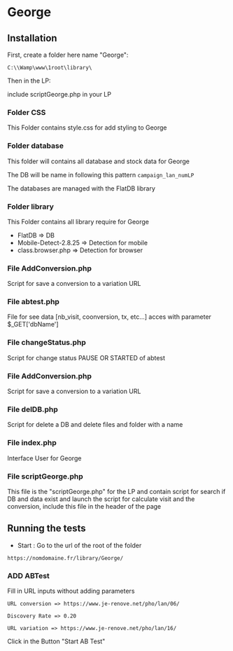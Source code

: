 # George

## Installation

First, create a folder here name "George":

```
C:\\Wamp\www\1root\library\
```

Then in the LP:

include scriptGeorge.php in your LP

### Folder CSS

This Folder contains style.css for add styling to George

### Folder database

This folder will contains all database and stock data for George

The DB will be name in following this pattern `campaign_lan_numLP`

The databases are managed with the FlatDB library

### Folder library

This Folder contains all library require for George

- FlatDB => DB
- Mobile-Detect-2.8.25 => Detection for mobile
- class.browser.php => Detection for browser

### File AddConversion.php

Script for save a conversion to a variation URL

### File abtest.php

File for see data [nb_visit, coonversion, tx, etc...]
acces with parameter $\_GET['dbName']

### File changeStatus.php

Script for change status PAUSE OR STARTED of abtest

### File AddConversion.php

Script for save a conversion to a variation URL

### File delDB.php

Script for delete a DB and delete files and folder with a name

### File index.php

Interface User for George

### File scriptGeorge.php

This file is the "scriptGeorge.php" for the LP and contain script for search if DB and data exist and launch the script for calculate visit and the conversion, include this file in the header of the page

## Running the tests

- Start : Go to the url of the root of the folder

```
https://nomdomaine.fr/library/George/
```

### ADD ABTest

Fill in URL inputs without adding parameters

```
URL conversion => https://www.je-renove.net/pho/lan/06/

Discovery Rate => 0.20

URL variation => https://www.je-renove.net/pho/lan/16/
```

Click in the Button "Start AB Test"
